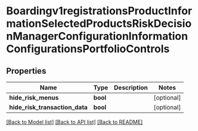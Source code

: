 # Boardingv1registrationsProductInformationSelectedProductsRiskDecisionManagerConfigurationInformationConfigurationsPortfolioControls

## Properties
Name | Type | Description | Notes
------------ | ------------- | ------------- | -------------
**hide_risk_menus** | **bool** |  | [optional] 
**hide_risk_transaction_data** | **bool** |  | [optional] 

[[Back to Model list]](../README.md#documentation-for-models) [[Back to API list]](../README.md#documentation-for-api-endpoints) [[Back to README]](../README.md)



